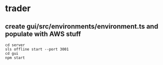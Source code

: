 # trader
## create gui/src/environments/environment.ts and populate with AWS stuff 
```
cd server
sls offline start --port 3001
cd gui
npm start

```
